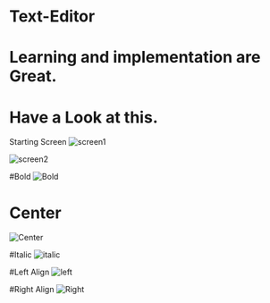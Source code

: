 # Text-Editor
# Learning and implementation are Great.

# Have a Look at this.
Starting Screen
![screen1](https://user-images.githubusercontent.com/60057329/111030760-0ad29d80-842a-11eb-9bca-9d3ee5353c8d.PNG)

![screen2](https://user-images.githubusercontent.com/60057329/111030780-1faf3100-842a-11eb-80a4-a19274c89db5.PNG)

#Bold
![Bold](https://user-images.githubusercontent.com/60057329/111030786-263da880-842a-11eb-8475-c9a8e22b803f.PNG)

# Center
![Center](https://user-images.githubusercontent.com/60057329/111030793-2d64b680-842a-11eb-85bb-660d565ec658.PNG)

#Italic
![italic](https://user-images.githubusercontent.com/60057329/111030797-305fa700-842a-11eb-809c-fbed7391e0ec.PNG)

#Left Align
![left](https://user-images.githubusercontent.com/60057329/111030799-32c20100-842a-11eb-86d2-cb15fc2151b8.PNG)

#Right Align
![Right](https://user-images.githubusercontent.com/60057329/111030842-71f05200-842a-11eb-8d45-31fc0e8cdb4d.PNG)


